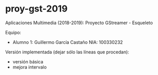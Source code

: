 # proy-gst-2019
Aplicaciones Multimedia (2018-2019): Proyecto GStreamer - Esqueleto

Equipo:
- Alumno 1: Guillermo García Castaño NIA: 100330232

Versión implementada (dejar sólo las líneas que procedan):
- versión básica
- mejora intervalo
